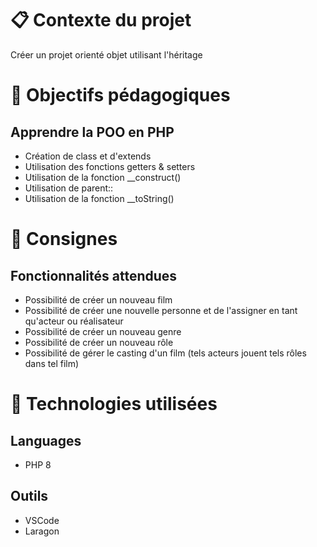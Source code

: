 <h1>📋 Contexte du projet</h1>
Créer un projet orienté objet utilisant l'héritage

<h1>🎯 Objectifs pédagogiques</h1>
<h2>Apprendre la POO en PHP</h2>

- Création de class et d'extends
- Utilisation des fonctions getters & setters
- Utilisation de la fonction  __construct()
- Utilisation de parent:: 
- Utilisation de la fonction __toString()

<h1>📝 Consignes</h1>
<h2>Fonctionnalités attendues</h2>

- Possibilité de créer un nouveau film
- Possibilité de créer une nouvelle personne et de l'assigner en tant qu'acteur ou réalisateur
- Possibilité de créer un nouveau genre
- Possibilité de créer un nouveau rôle
- Possibilité de gérer le casting d'un film (tels acteurs jouent tels rôles dans tel film)


<h1>🔧 Technologies utilisées</h1>

<h2>Languages</h2>

  - PHP 8

<h2>Outils</h2>

- VSCode
- Laragon
